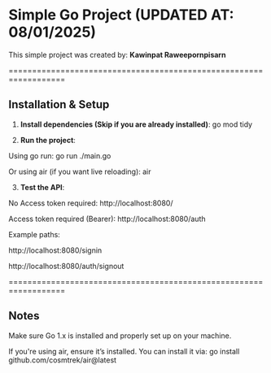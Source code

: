 # Simple Go Project (UPDATED AT: 08/01/2025)

This simple project was created by: **Kawinpat Raweepornpisarn**

==================================================================

## Installation & Setup

1. **Install dependencies (Skip if you are already installed)**: go mod tidy

2. **Run the project**:

Using go run: go run ./main.go

Or using air (if you want live reloading): air

3. **Test the API**:

No Access token required: http://localhost:8080/

Access token required (Bearer): http://localhost:8080/auth

Example paths:

http://localhost:8080/signin

http://localhost:8080/auth/signout

==================================================================

## Notes

Make sure Go 1.x is installed and properly set up on your machine.

If you're using air, ensure it’s installed. 
You can install it via: go install github.com/cosmtrek/air@latest
